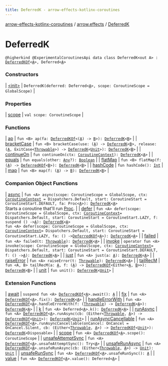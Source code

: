 ```yaml
---
title: DeferredK - arrow-effects-kotlinx-coroutines
---
```


[arrow-effects-kotlinx-coroutines](../../index.html) / [arrow.effects](../index.html) / [DeferredK](./index.html)

# DeferredK

`@higherkind @ExperimentalCoroutinesApi data class DeferredK<out A> : `[`DeferredKOf`](../-deferred-k-of.html)`<`[`A`](index.html#A)`>, Deferred<`[`A`](index.html#A)`>`

### Constructors

| [&lt;init&gt;](-init-.html) | `DeferredK(deferred: Deferred<`[`A`](index.html#A)`>, scope: CoroutineScope = GlobalScope)` |

### Properties

| [scope](scope.html) | `val scope: CoroutineScope` |

### Functions

| [ap](ap.html) | `fun <B> ap(fa: `[`DeferredKOf`](../-deferred-k-of.html)`<(`[`A`](index.html#A)`) -> `[`B`](ap.html#B)`>): `[`DeferredK`](./index.html)`<`[`B`](ap.html#B)`>` |
| [bracketCase](bracket-case.html) | `fun <B> bracketCase(use: (`[`A`](index.html#A)`) -> `[`DeferredK`](./index.html)`<`[`B`](bracket-case.html#B)`>, release: (`[`A`](index.html#A)`, ExitCase<`[`Throwable`](https://kotlinlang.org/api/latest/jvm/stdlib/kotlin/-throwable/index.html)`>) -> `[`DeferredK`](./index.html)`<`[`Unit`](https://kotlinlang.org/api/latest/jvm/stdlib/kotlin/-unit/index.html)`>): `[`DeferredK`](./index.html)`<`[`B`](bracket-case.html#B)`>` |
| [continueOn](continue-on.html) | `fun continueOn(ctx: `[`CoroutineContext`](https://kotlinlang.org/api/latest/jvm/stdlib/kotlin.coroutines/-coroutine-context/index.html)`): `[`DeferredK`](./index.html)`<`[`A`](index.html#A)`>` |
| [equals](equals.html) | `fun equals(other: `[`Any`](https://kotlinlang.org/api/latest/jvm/stdlib/kotlin/-any/index.html)`?): `[`Boolean`](https://kotlinlang.org/api/latest/jvm/stdlib/kotlin/-boolean/index.html) |
| [flatMap](flat-map.html) | `fun <B> flatMap(f: (`[`A`](index.html#A)`) -> `[`DeferredKOf`](../-deferred-k-of.html)`<`[`B`](flat-map.html#B)`>): `[`DeferredK`](./index.html)`<`[`B`](flat-map.html#B)`>` |
| [hashCode](hash-code.html) | `fun hashCode(): `[`Int`](https://kotlinlang.org/api/latest/jvm/stdlib/kotlin/-int/index.html) |
| [map](map.html) | `fun <B> map(f: (`[`A`](index.html#A)`) -> `[`B`](map.html#B)`): `[`DeferredK`](./index.html)`<`[`B`](map.html#B)`>` |

### Companion Object Functions

| [async](async.html) | `fun <A> async(scope: CoroutineScope = GlobalScope, ctx: `[`CoroutineContext`](https://kotlinlang.org/api/latest/jvm/stdlib/kotlin.coroutines/-coroutine-context/index.html)` = Dispatchers.Default, start: CoroutineStart = CoroutineStart.DEFAULT, fa: Proc<`[`A`](async.html#A)`>): `[`DeferredK`](./index.html)`<`[`A`](async.html#A)`>`<br>Starts a coroutine that'll run [Proc](#). |
| [defer](defer.html) | `fun <A> defer(scope: CoroutineScope = GlobalScope, ctx: `[`CoroutineContext`](https://kotlinlang.org/api/latest/jvm/stdlib/kotlin.coroutines/-coroutine-context/index.html)` = Dispatchers.Default, start: CoroutineStart = CoroutineStart.LAZY, f: suspend () -> `[`A`](defer.html#A)`): `[`DeferredK`](./index.html)`<`[`A`](defer.html#A)`>`<br>`fun <A> defer(scope: CoroutineScope = GlobalScope, ctx: `[`CoroutineContext`](https://kotlinlang.org/api/latest/jvm/stdlib/kotlin.coroutines/-coroutine-context/index.html)` = Dispatchers.Default, start: CoroutineStart = CoroutineStart.LAZY, fa: () -> `[`DeferredKOf`](../-deferred-k-of.html)`<`[`A`](defer.html#A)`>): `[`DeferredK`](./index.html)`<`[`A`](defer.html#A)`>` |
| [failed](failed.html) | `fun <A> failed(t: `[`Throwable`](https://kotlinlang.org/api/latest/jvm/stdlib/kotlin/-throwable/index.html)`): `[`DeferredK`](./index.html)`<`[`A`](failed.html#A)`>` |
| [invoke](invoke.html) | `operator fun <A> invoke(scope: CoroutineScope = GlobalScope, ctx: `[`CoroutineContext`](https://kotlinlang.org/api/latest/jvm/stdlib/kotlin.coroutines/-coroutine-context/index.html)` = Dispatchers.Default, start: CoroutineStart = CoroutineStart.DEFAULT, f: () -> `[`A`](invoke.html#A)`): `[`DeferredK`](./index.html)`<`[`A`](invoke.html#A)`>` |
| [just](just.html) | `fun <A> just(a: `[`A`](just.html#A)`): `[`DeferredK`](./index.html)`<`[`A`](just.html#A)`>` |
| [raiseError](raise-error.html) | `fun <A> raiseError(t: `[`Throwable`](https://kotlinlang.org/api/latest/jvm/stdlib/kotlin/-throwable/index.html)`): `[`DeferredK`](./index.html)`<`[`A`](raise-error.html#A)`>` |
| [tailRecM](tail-rec-m.html) | `fun <A, B> tailRecM(a: `[`A`](tail-rec-m.html#A)`, f: (`[`A`](tail-rec-m.html#A)`) -> `[`DeferredKOf`](../-deferred-k-of.html)`<Either<`[`A`](tail-rec-m.html#A)`, `[`B`](tail-rec-m.html#B)`>>): `[`DeferredK`](./index.html)`<`[`B`](tail-rec-m.html#B)`>` |
| [unit](unit.html) | `fun unit(): `[`DeferredK`](./index.html)`<`[`Unit`](https://kotlinlang.org/api/latest/jvm/stdlib/kotlin/-unit/index.html)`>` |

### Extension Functions

| [await](../arrow.-kind/await.html) | `suspend fun <A> `[`DeferredKOf`](../-deferred-k-of.html)`<`[`A`](../arrow.-kind/await.html#A)`>.await(): `[`A`](../arrow.-kind/await.html#A) |
| [fix](../arrow.-kind/fix.html) | `fun <A> `[`DeferredKOf`](../-deferred-k-of.html)`<`[`A`](../arrow.-kind/fix.html#A)`>.fix(): `[`DeferredK`](./index.html)`<`[`A`](../arrow.-kind/fix.html#A)`>` |
| [handleErrorWith](../arrow.-kind/handle-error-with.html) | `fun <A> `[`DeferredKOf`](../-deferred-k-of.html)`<`[`A`](../arrow.-kind/handle-error-with.html#A)`>.handleErrorWith(f: (`[`Throwable`](https://kotlinlang.org/api/latest/jvm/stdlib/kotlin/-throwable/index.html)`) -> `[`DeferredK`](./index.html)`<`[`A`](../arrow.-kind/handle-error-with.html#A)`>): `[`DeferredK`](./index.html)`<`[`A`](../arrow.-kind/handle-error-with.html#A)`>` |
| [k](../kotlinx.coroutines.-deferred/k.html) | `fun <A> Deferred<`[`A`](../kotlinx.coroutines.-deferred/k.html#A)`>.k(): `[`DeferredK`](./index.html)`<`[`A`](../kotlinx.coroutines.-deferred/k.html#A)`>` |
| [runAsync](../arrow.-kind/run-async.html) | `fun <A> `[`DeferredKOf`](../-deferred-k-of.html)`<`[`A`](../arrow.-kind/run-async.html#A)`>.runAsync(cb: (Either<`[`Throwable`](https://kotlinlang.org/api/latest/jvm/stdlib/kotlin/-throwable/index.html)`, `[`A`](../arrow.-kind/run-async.html#A)`>) -> `[`DeferredKOf`](../-deferred-k-of.html)`<`[`Unit`](https://kotlinlang.org/api/latest/jvm/stdlib/kotlin/-unit/index.html)`>): `[`DeferredK`](./index.html)`<`[`Unit`](https://kotlinlang.org/api/latest/jvm/stdlib/kotlin/-unit/index.html)`>` |
| [runAsyncCancellable](../arrow.-kind/run-async-cancellable.html) | `fun <A> `[`DeferredKOf`](../-deferred-k-of.html)`<`[`A`](../arrow.-kind/run-async-cancellable.html#A)`>.runAsyncCancellable(onCancel: OnCancel = OnCancel.Silent, cb: (Either<`[`Throwable`](https://kotlinlang.org/api/latest/jvm/stdlib/kotlin/-throwable/index.html)`, `[`A`](../arrow.-kind/run-async-cancellable.html#A)`>) -> `[`DeferredKOf`](../-deferred-k-of.html)`<`[`Unit`](https://kotlinlang.org/api/latest/jvm/stdlib/kotlin/-unit/index.html)`>): `[`DeferredK`](./index.html)`<Disposable>` |
| [scope](../arrow.-kind/scope.html) | `fun <A> `[`DeferredKOf`](../-deferred-k-of.html)`<`[`A`](../arrow.-kind/scope.html#A)`>.scope(): CoroutineScope` |
| [unsafeAttemptSync](../arrow.-kind/unsafe-attempt-sync.html) | `fun <A> `[`DeferredKOf`](../-deferred-k-of.html)`<`[`A`](../arrow.-kind/unsafe-attempt-sync.html#A)`>.unsafeAttemptSync(): Try<`[`A`](../arrow.-kind/unsafe-attempt-sync.html#A)`>` |
| [unsafeRunAsync](../arrow.-kind/unsafe-run-async.html) | `fun <A> `[`DeferredKOf`](../-deferred-k-of.html)`<`[`A`](../arrow.-kind/unsafe-run-async.html#A)`>.unsafeRunAsync(cb: (Either<`[`Throwable`](https://kotlinlang.org/api/latest/jvm/stdlib/kotlin/-throwable/index.html)`, `[`A`](../arrow.-kind/unsafe-run-async.html#A)`>) -> `[`Unit`](https://kotlinlang.org/api/latest/jvm/stdlib/kotlin/-unit/index.html)`): `[`Unit`](https://kotlinlang.org/api/latest/jvm/stdlib/kotlin/-unit/index.html) |
| [unsafeRunSync](../arrow.-kind/unsafe-run-sync.html) | `fun <A> `[`DeferredKOf`](../-deferred-k-of.html)`<`[`A`](../arrow.-kind/unsafe-run-sync.html#A)`>.unsafeRunSync(): `[`A`](../arrow.-kind/unsafe-run-sync.html#A) |
| [value](../arrow.-kind/value.html) | `fun <A> `[`DeferredKOf`](../-deferred-k-of.html)`<`[`A`](../arrow.-kind/value.html#A)`>.value(): Deferred<`[`A`](../arrow.-kind/value.html#A)`>` |


